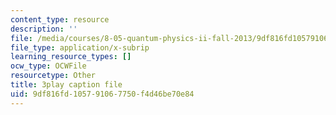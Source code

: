 ```yaml
---
content_type: resource
description: ''
file: /media/courses/8-05-quantum-physics-ii-fall-2013/9df816fd105791067750f4d46be70e84_TUenwZezzdk.srt
file_type: application/x-subrip
learning_resource_types: []
ocw_type: OCWFile
resourcetype: Other
title: 3play caption file
uid: 9df816fd-1057-9106-7750-f4d46be70e84
---
```

